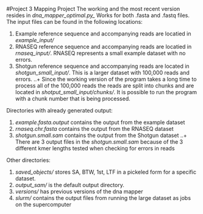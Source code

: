 #Project 3 Mapping Project
The working and the most recent version resides in *dna_mapper_optimal.py_* Works for both .fasta and .fastq files.
The input files can be found in the following locations: 
1. Example reference sequence and accompanying reads are locatied in *example_input/*
2. RNASEQ reference sequence and accompanying reads are locatied in *rnaseq_input/*. RNASEQ represents a small example dataset with no errors.
3. Shotgun reference sequence and accompanying reads are located in *shotgun_small_input/*. This is a larger dataset with 100,000 reads and errors.
..+ Since the working version of the program takes a long time to process all of the 100,000 reads the reads are split into chunks and are located in *shotput_small_input/chunks/*. It is possible to run the program with a chunk number that is being processed.

Directories with already generated output:
1. *example.fasta.output* contains the output from the example dataset
2. *rnaseq.chr.fasta* contains the output from the RNASEQ dataset
3. *shotgun.small.sam* contains the output from the Shotgun dataset
..+ There are 3 output files in the *shotgun.small.sam* because of the 3 different kmer lengths tested when checking for errors in reads

Other directories:
1. *saved_objects/* stores SA, BTW, 1st, LTF in a pickeled form for a specific dataset.
2. *output_sam/* is the default output directory.
3. *versions/* has previous versions of the dna mapper
4. *slurm/* contains the output files from running the large dataset as jobs on the supercomputer
